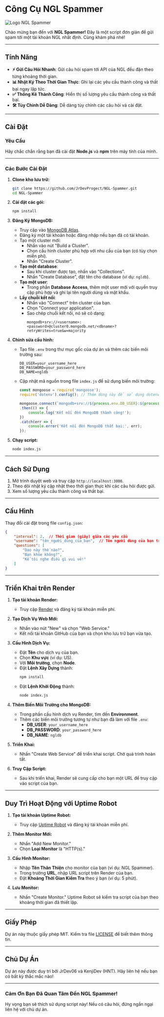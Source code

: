 
# Công Cụ NGL Spammer

![Logo NGL Spammer](logo.jpeg)

Chào mừng bạn đến với **NGL Spammer!** Đây là một script đơn giản để gửi spam tới một tài khoản NGL nhất định. Cùng khám phá nhé!

---

## Tính Năng

- **⚡ Gửi Câu Hỏi Nhanh**: Gửi câu hỏi spam tới API của NGL đều đặn theo từng khoảng thời gian.
- **📊 Nhật Ký Theo Thời Gian Thực**: Ghi lại các yêu cầu thành công và thất bại ngay lập tức.
- **✅ Thống Kê Thành Công**: Hiển thị số lượng yêu cầu thành công và thất bại.
- **🛠️ Tùy Chỉnh Dễ Dàng**: Dễ dàng tùy chỉnh các câu hỏi và cài đặt.

---

## Cài Đặt

### Yêu Cầu

Hãy chắc chắn rằng bạn đã cài đặt **Node.js** và **npm** trên máy tính của mình.

---

### Các Bước Cài Đặt

1. **Clone kho lưu trữ:**
   ```bash
   git clone https://github.com/JrDevProgect/NGL-Spammer.git
   cd NGL-Spammer
   ```

2. **Cài đặt các gói:**
   ```bash
   npm install
   ```

3. **Đăng Ký MongoDB:**
   - Truy cập vào [MongoDB Atlas](https://www.mongodb.com/cloud/atlas).
   - Đăng ký một tài khoản hoặc đăng nhập nếu bạn đã có tài khoản.
   - Tạo một cluster mới:
     - Nhấn vào nút "Build a Cluster".
     - Chọn cấu hình cluster phù hợp với nhu cầu của bạn (có tùy chọn miễn phí).
     - Nhấn "Create Cluster".
   - **Tạo một database**:
     - Sau khi cluster được tạo, nhấn vào "Collections".
     - Nhấn "Create Database", đặt tên cho database (ví dụ: `ngldb`).
   - **Tạo một user**:
     - Trong phần **Database Access**, thêm một user mới với quyền truy cập phù hợp và ghi lại tên người dùng và mật khẩu.
   - **Lấy chuỗi kết nối**:
     - Nhấn vào "Connect" trên cluster của bạn.
     - Chọn "Connect your application".
     - Sao chép chuỗi kết nối, nó sẽ có dạng:
       ```plaintext
       mongodb+srv://<username>:<password>@cluster0.mongodb.net/<dbname>?retryWrites=true&w=majority
       ```

4. **Chỉnh sửa cấu hình:**
   - Tạo file `.env` trong thư mục gốc của dự án và thêm các biến môi trường sau:
     ```plaintext
     DB_USER=your_username_here
     DB_PASSWORD=your_password_here
     DB_NAME=ngldb
     ```

   - Cập nhật mã nguồn trong file `index.js` để sử dụng biến môi trường:
     ```javascript
     const mongoose = require('mongoose');
     require('dotenv').config(); // Thêm dòng này để sử dụng dotenv

     mongoose.connect(`mongodb+srv://${process.env.DB_USER}:${process.env.DB_PASSWORD}@ngl.5koo9.mongodb.net/${process.env.DB_NAME}?retryWrites=true&w=majority`)
     .then(() => {
         console.log('Kết nối đến MongoDB thành công!');
     })
     .catch(err => {
         console.error('Kết nối đến MongoDB thất bại:', err);
     });
     ```

5. **Chạy script:**
   ```bash
   node index.js
   ```

---

## Cách Sử Dụng

1. Mở trình duyệt web và truy cập `http://localhost:3000`.
2. Theo dõi nhật ký cập nhật theo thời gian thực khi các câu hỏi được gửi.
3. Xem số lượng yêu cầu thành công và thất bại.

---

## Cấu Hình

Thay đổi cài đặt trong file `config.json`:

```json
{
    "interval": 2,  // Thời gian (giây) giữa các yêu cầu
    "username": "tên_người_dùng_của_bạn",  // Tên người dùng của bạn trên NGL
    "questions": [
        "Dạo này thế nào?",
        "Bạn khỏe không?",
        "Kể tôi nghe điều gì vui vẻ!"
    ]
}
```

---

## Triển Khai trên Render

1. **Tạo tài khoản Render:**
   - Truy cập [Render](https://render.com) và đăng ký tài khoản miễn phí.

2. **Tạo Dịch Vụ Web Mới:**
   - Nhấn vào nút "New" và chọn "Web Service."
   - Kết nối tài khoản GitHub của bạn và chọn kho lưu trữ bạn vừa tạo.

3. **Cấu Hình Dịch Vụ:**
   - Đặt **Tên** cho dịch vụ của bạn.
   - Chọn **Khu vực** (ví dụ: US).
   - Với **Môi trường**, chọn **Node**.
   - Đặt **Lệnh Xây Dựng** thành:
     ```bash
     npm install
     ```
   - Đặt **Lệnh Khởi Động** thành:
     ```bash
     node index.js
     ```

4. **Thêm Biến Môi Trường cho MongoDB:**
   - Trong phần cấu hình dịch vụ Render, tìm đến **Environment**.
   - Thêm các biến môi trường tương tự như bạn đã làm với file `.env`:
     - **DB_USER**: `your_username_here`
     - **DB_PASSWORD**: `your_password_here`
     - **DB_NAME**: `ngldb`

5. **Triển Khai:**
   - Nhấn "Create Web Service" để triển khai script. Chờ quá trình hoàn tất.

6. **Truy Cập Script:**
   - Sau khi triển khai, Render sẽ cung cấp cho bạn một URL để truy cập vào script của bạn.

---

## Duy Trì Hoạt Động với Uptime Robot

1. **Tạo tài khoản Uptime Robot:**
   - Truy cập [Uptime Robot](https://uptimerobot.com) và đăng ký tài khoản miễn phí.

2. **Thêm Monitor Mới:**
   - Nhấn "Add New Monitor."
   - Chọn **Loại Monitor** là "HTTP(s)."

3. **Cấu Hình Monitor:**
   - Nhập **Tên Thân Thiện** cho monitor của bạn (ví dụ: NGL Spammer).
   - Trong trường **URL**, nhập URL script trên Render của bạn.
   - Đặt **Khoảng Thời Gian Kiểm Tra** theo ý bạn (ví dụ: 5 phút).

4. **Lưu Monitor:**
   - Nhấn "Create Monitor." Uptime Robot sẽ kiểm tra script của bạn theo khoảng thời gian đã thiết lập.

---

## Giấy Phép

Dự án này thuộc giấy phép MIT. Kiểm tra file [LICENSE](LICENSE) để biết thêm thông tin.

---

## Chủ Dự Án

Dự án này được duy trì bởi JrDev06 và KenjiDev (HNT). Hãy liên hệ nếu bạn có bất kỳ thắc mắc nào!

---

### Cảm Ơn Bạn Đã Quan Tâm Đến NGL Spammer!

Hy vọng bạn sẽ thích sử dụng script này! Nếu có câu hỏi, đừng ngần ngại liên hệ với chủ dự án.
